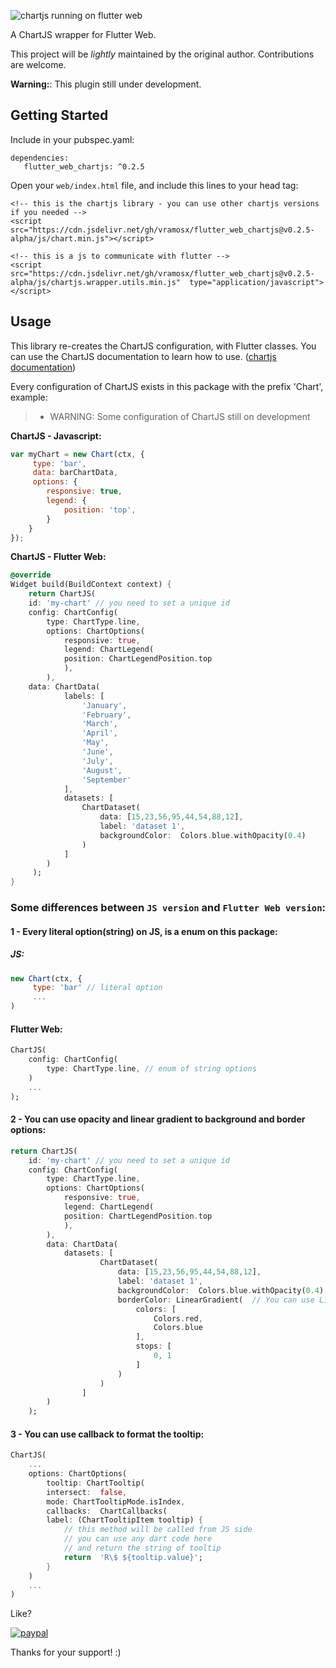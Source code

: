 ![chartjs running on flutter web](https://raw.githubusercontent.com/vramosx/flutter_web_chartjs/master/images/flutter_web_chartjs.png)

A ChartJS wrapper for Flutter Web.

This project will be _lightly_ maintained by the original author. Contributions are welcome.

**Warning:**: This plugin still under development.

## Getting Started

Include in your pubspec.yaml:

    dependencies:  
       flutter_web_chartjs: ^0.2.5


Open your `web/index.html` file, and include this lines to your head tag:
```
<!-- this is the chartjs library - you can use other chartjs versions if you needed -->
<script  src="https://cdn.jsdelivr.net/gh/vramosx/flutter_web_chartjs@v0.2.5-alpha/js/chart.min.js"></script>

<!-- this is a js to communicate with flutter -->
<script  src="https://cdn.jsdelivr.net/gh/vramosx/flutter_web_chartjs@v0.2.5-alpha/js/chartjs.wrapper.utils.min.js"  type="application/javascript"></script>
```

## Usage

This library re-creates the ChartJS configuration, with Flutter classes. You can use the ChartJS documentation to learn how to use. ([chartjs documentation](https://www.chartjs.org/docs/latest/))

Every configuration of ChartJS exists in this package with the prefix 'Chart', example:

> - WARNING: Some configuration of ChartJS still on development

**ChartJS - Javascript:**
```js
var myChart = new Chart(ctx, {
     type: 'bar',
     data: barChartData,
     options: {
		responsive: true,
		legend: {
			position: 'top',
		}
	}
});
```

**ChartJS - Flutter Web:**
```dart
@override
Widget build(BuildContext context) {
    return ChartJS(
    id: 'my-chart' // you need to set a unique id
    config: ChartConfig(
        type: ChartType.line,
        options: ChartOptions(
            responsive: true,
            legend: ChartLegend(
            position: ChartLegendPosition.top
            ),
        ),
    data: ChartData(
            labels: [
                'January',
                'February',
                'March',
                'April',
                'May',
                'June',
                'July',
                'August',
                'September'
            ],
            datasets: [
                ChartDataset(
                    data: [15,23,56,95,44,54,88,12],
                    label: 'dataset 1',
                    backgroundColor:  Colors.blue.withOpacity(0.4)
                )
            ]
        )
     );
}
```

### Some differences between `JS version` and `Flutter Web version`:

#### 1 - Every literal option(string) on JS, is a enum on this package:

##### JS:
```js
new Chart(ctx, {
     type: 'bar' // literal option
     ...
)
```

#### Flutter Web:
```dart
ChartJS(
    config: ChartConfig(
        type: ChartType.line, // enum of string options
    )
    ...
);
```
#### 2 - You can use opacity and linear gradient to background and border options:
```dart
return ChartJS(
    id: 'my-chart' // you need to set a unique id
    config: ChartConfig(
        type: ChartType.line,
        options: ChartOptions(
            responsive: true,
            legend: ChartLegend(
            position: ChartLegendPosition.top
            ),
        ),
        data: ChartData(
            datasets: [
                    ChartDataset(
                        data: [15,23,56,95,44,54,88,12],
                        label: 'dataset 1',
                        backgroundColor:  Colors.blue.withOpacity(0.4) // background with opacity
                        borderColor: LinearGradient(  // You can use LinearGradient. (only colors and stops properties are supported)
                            colors: [
                                Colors.red,
                                Colors.blue
                            ],
                            stops: [
                                0, 1
                            ]
                        )
                    )
                ]
        )
	);
```

#### 3 - You can use callback to format the tooltip:
```dart
ChartJS(
    ...
    options: ChartOptions(
        tooltip: ChartTooltip(
        intersect:  false,
        mode: ChartTooltipMode.isIndex,
        callbacks:  ChartCallbacks(
        label: (ChartTooltipItem tooltip) {
            // this method will be called from JS side
            // you can use any dart code here
            // and return the string of tooltip
            return  'R\$ ${tooltip.value}';
        }
    )
    ...
)
```

Like?

[![paypal](https://raw.githubusercontent.com/vramosx/flutter_web_chartjs/master/images/bmc.png)](https://www.paypal.com/cgi-bin/webscr?cmd=_s-xclick&hosted_button_id=3BRBBGTNGF7FQ)

Thanks for your support! :)